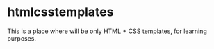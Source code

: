 # htmlcsstemplates

This is a place where will be only HTML + CSS templates, for learning purposes.
